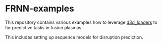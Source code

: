 # FRNN-examples


This repository contains various examples how to leverage 
[d3d_loaders](https://github.com/PlasmaControl/d3d_loaders)
to for predictive tasks in fusion plasmas.

This includes setting up sequence models for disruption prediction.





